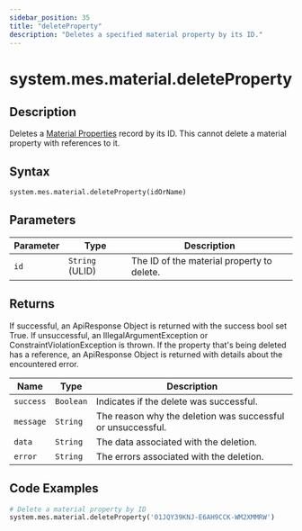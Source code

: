 ```yaml
---
sidebar_position: 35
title: "deleteProperty"
description: "Deletes a specified material property by its ID."
---
```


# system.mes.material.deleteProperty

## Description

Deletes a [Material Properties](../../data-model/material-model/material-property) record by its ID.
This cannot delete a material property with references to it.

## Syntax

```python
system.mes.material.deleteProperty(idOrName)
```

## Parameters

| Parameter | Type            | Description                                |
| --------- | --------------- | ------------------------------------------ |
| `id`      | `String` (ULID) | The ID of the material property to delete. |

## Returns

If successful, an ApiResponse Object is returned with the success bool set True. If unsuccessful, an IllegalArgumentException or ConstraintViolationException is thrown.
If the property that's being deleted has a reference, an ApiResponse Object is returned with details about the encountered error.

| Name      | Type      | Description                                                 |
| --------- | --------- | ----------------------------------------------------------- |
| `success` | `Boolean` | Indicates if the delete was successful.                     |
| `message` | `String`  | The reason why the deletion was successful or unsuccessful. |
| `data`    | `String`  | The data associated with the deletion.                      |
| `error`   | `String`  | The errors associated with the deletion.                    |

## Code Examples

```python
# Delete a material property by ID
system.mes.material.deleteProperty('01JQY39KNJ-E6AH9CCK-WM2XMMRW')
```
